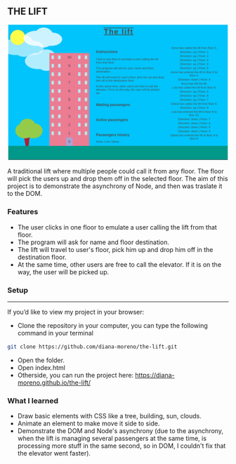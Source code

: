 ## THE LIFT

<p align="center">
  <img src="./img/the-lift.png" width="500">
</p>

A traditional lift where multiple people could call it from any floor. The floor will pick the users up and drop them off in the selected floor.
The aim of this project is to demonstrate the asynchrony of Node, and then was traslate it to the DOM.

### **Features**

- The user clicks in one floor to emulate a user calling the lift from that floor.
- The program will ask for name and floor destination.
- The lift will travel to user's floor, pick him up and drop him off in the destination floor.
- At the same time, other users are free to call the elevator. If it is on the way, the user will be picked up.

### **Setup**
---
If you’d like to view my project in your browser:

- Clone the repository in your computer, you can type the following command in your terminal
```bash
git clone https://github.com/diana-moreno/the-lift.git
```
- Open the folder.
- Open index.html
- Otherside, you can run the project here: https://diana-moreno.github.io/the-lift/


### **What I learned**

- Draw basic elements with CSS like a tree, building, sun, clouds.
- Animate an element to make move it side to side.
- Demonstrate the DOM and Node's asynchrony (due to the asynchrony, when the lift is managing several passengers at the same time, is processing more stuff in the same second, so in DOM, I couldn't fix that the elevator went faster).